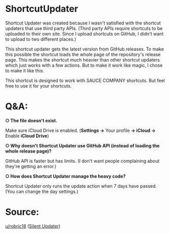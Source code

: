 # ShortcutUpdater

Shortcut Updater was created because I wasn't satisfied with the shortcut updaters that use third party APIs. (Third party APIs require shortcuts to be uploaded to their own site. Since I upload shortcuts on GitHub, I didn't want to upload to two different places.)

This shortcut updater gets the latest version from GitHub releases. To make this possible the shortcut loads the whole page of the repository's release page. This makes the shortcut much heavier than other shortcut updaters which just works with a few actions. But to make it work like magic, I chose to make it like this.

This shortcut is designed to work with SAUCE COMPANY shortcuts. But feel free to use it for your shortcuts.

# Q&A:

**○ The file doesn't exist.**

Make sure iCloud Drive is enabled. (**Settings →** Your profile **→ iCloud →** Enable **iCloud Drive**)

**○ Why doesn't Shortcut Updater use GitHub API (instead of loading the whole release page)?**

GitHub API is faster but has limits. (I don't want people complaining about they're getting an error.)

**○ How does Shortcut Updater manage the heavy code?**

Shortcut Updater only runs the update action when 7 days have passed. (You can change the day settings.)

# Source:
[u/robric18](https://www.reddit.com/user/robric18) ([Silent Updater](https://www.reddit.com/r/shortcuts/comments/k094tf/shortcut_updater_tutorial/))
